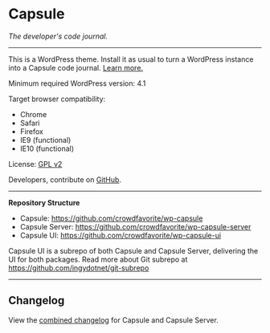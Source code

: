 # Capsule

_The developer's code journal._

---

This is a WordPress theme. Install it as usual to turn a WordPress instance into a Capsule code journal. [Learn more.](http://crowdfavorite.com/capsule/)

Minimum required WordPress version: 4.1

Target browser compatibility:

- Chrome
- Safari
- Firefox
- IE9 (functional)
- IE10 (functional)

License: [GPL v2](http://opensource.org/licenses/GPL-2.0)

Developers, contribute on [GitHub](https://github.com/crowdfavorite/wp-capsule).

---

**Repository Structure**

- Capsule: https://github.com/crowdfavorite/wp-capsule
- Capsule Server: https://github.com/crowdfavorite/wp-capsule-server
- Capsule UI: https://github.com/crowdfavorite/wp-capsule-ui

Capsule UI is a subrepo of both Capsule and Capsule Server, delivering the UI for both packages.
Read more about Git subrepo at https://github.com/ingydotnet/git-subrepo

---

## Changelog

View the [combined changelog](https://github.com/crowdfavorite/wp-capsule-ui/blob/master/CHANGELOG.txt) for Capsule and Capsule Server.